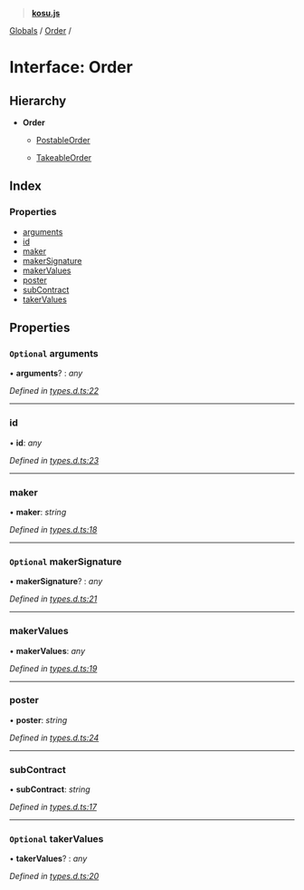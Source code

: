 > **[kosu.js](../README.md)**

[Globals](../globals.md) / [Order](order.md) /

# Interface: Order

## Hierarchy

-   **Order**

    -   [PostableOrder](postableorder.md)

    -   [TakeableOrder](takeableorder.md)

## Index

### Properties

-   [arguments](order.md#optional-arguments)
-   [id](order.md#id)
-   [maker](order.md#maker)
-   [makerSignature](order.md#optional-makersignature)
-   [makerValues](order.md#makervalues)
-   [poster](order.md#poster)
-   [subContract](order.md#subcontract)
-   [takerValues](order.md#optional-takervalues)

## Properties

### `Optional` arguments

• **arguments**? : _any_

_Defined in [types.d.ts:22](https://github.com/ParadigmFoundation/kosu-monorepo/blob/4048650/packages/kosu.js/src/types.d.ts#L22)_

---

### id

• **id**: _any_

_Defined in [types.d.ts:23](https://github.com/ParadigmFoundation/kosu-monorepo/blob/4048650/packages/kosu.js/src/types.d.ts#L23)_

---

### maker

• **maker**: _string_

_Defined in [types.d.ts:18](https://github.com/ParadigmFoundation/kosu-monorepo/blob/4048650/packages/kosu.js/src/types.d.ts#L18)_

---

### `Optional` makerSignature

• **makerSignature**? : _any_

_Defined in [types.d.ts:21](https://github.com/ParadigmFoundation/kosu-monorepo/blob/4048650/packages/kosu.js/src/types.d.ts#L21)_

---

### makerValues

• **makerValues**: _any_

_Defined in [types.d.ts:19](https://github.com/ParadigmFoundation/kosu-monorepo/blob/4048650/packages/kosu.js/src/types.d.ts#L19)_

---

### poster

• **poster**: _string_

_Defined in [types.d.ts:24](https://github.com/ParadigmFoundation/kosu-monorepo/blob/4048650/packages/kosu.js/src/types.d.ts#L24)_

---

### subContract

• **subContract**: _string_

_Defined in [types.d.ts:17](https://github.com/ParadigmFoundation/kosu-monorepo/blob/4048650/packages/kosu.js/src/types.d.ts#L17)_

---

### `Optional` takerValues

• **takerValues**? : _any_

_Defined in [types.d.ts:20](https://github.com/ParadigmFoundation/kosu-monorepo/blob/4048650/packages/kosu.js/src/types.d.ts#L20)_
